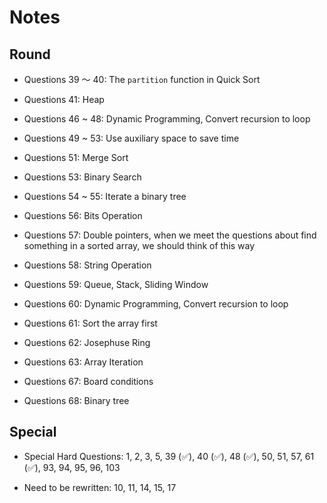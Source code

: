 # Notes

## Round

- Questions 39 ～ 40: The `partition` function in Quick Sort

- Questions 41: Heap

- Questions 46 ~ 48: Dynamic Programming, Convert recursion to loop

- Questions 49 ~ 53: Use auxiliary space to save time

- Questions 51: Merge Sort

- Questions 53: Binary Search

- Questions 54 ~ 55: Iterate a binary tree

- Questions 56: Bits Operation

- Questions 57: Double pointers, when we meet the questions about find something in a sorted array, we should think of this way

- Questions 58: String Operation

- Questions 59: Queue, Stack, Sliding Window

- Questions 60: Dynamic Programming, Convert recursion to loop

- Questions 61: Sort the array first

- Questions 62: Josephuse Ring

- Questions 63: Array Iteration

- Questions 67: Board conditions

- Questions 68: Binary tree

## Special

- Special Hard Questions: 1, 2, 3, 5, 39 (✅), 40 (✅), 48 (✅), 50, 51, 57, 61 (✅), 93, 94, 95, 96, 103

- Need to be rewritten: 10, 11, 14, 15, 17